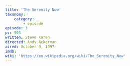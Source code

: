 ```yaml
---
title: 'The Serenity Now'
taxonomy:
    category:
        - episode
episode: 3
pc: 903
written: Steve Koren
directed: Andy Ackerman
aired: October 9, 1997
imdb:
wiki: 'https://en.wikipedia.org/wiki/The_Serenity_Now'
---
```


